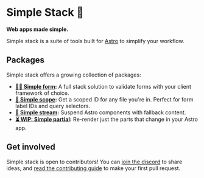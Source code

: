 # Simple Stack 🌱

**Web apps made simple.**

Simple stack is a suite of tools built for [Astro](https://astro.build) to simplify your workflow.

## Packages

Simple stack offers a growing collection of packages:

- **[🧘‍♂️ Simple form](https://github.com/bholmesdev/simple-stack/tree/main/packages/form):** A full stack solution to validate forms with your client framework of choice.
- **[🔎 Simple scope](https://github.com/bholmesdev/simple-stack/tree/main/packages/scope):** Get a scoped ID for any file you're in. Perfect for form label IDs and query selectors.
- **[🌊 Simple stream](https://github.com/bholmesdev/simple-stack/tree/main/packages/stream):** Suspend Astro components with fallback content.
- **[⏳ WIP: Simple partial](https://github.com/bholmesdev/simple-stack/tree/main/packages/partial):** Re-render just the parts that change in your Astro app.

## Get involved

Simple stack is open to contributors! You can [join the discord](https://wtw.dev/chat) to share ideas, and [read the contributing guide](https://github.com/bholmesdev/simple-stack/blob/main/CONTRIBUTING.md) to make your first pull request.